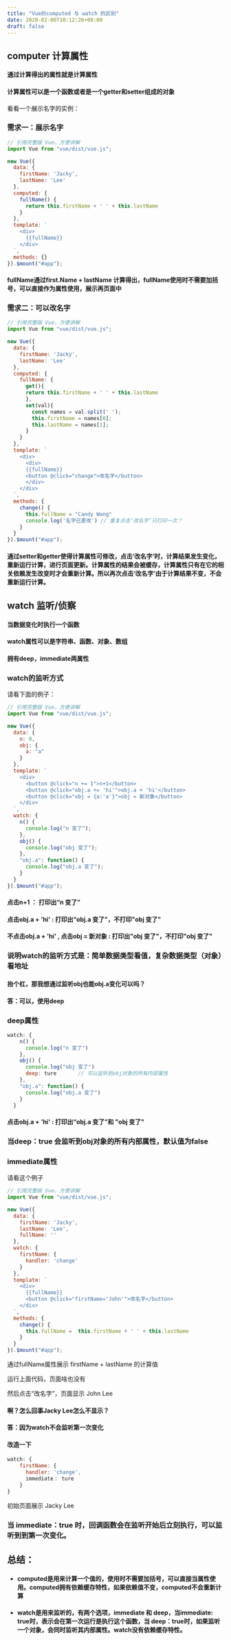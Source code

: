 ```yaml
---
title: "Vue的computed 与 watch 的区别"
date: 2020-02-06T10:12:26+08:00
draft: false
---
```

## computer 计算属性

#### 通过计算得出的属性就是计算属性

#### 计算属性可以是一个函数或者是一个getter和setter组成的对象

看看一个展示名字的实例：


### 需求一：展示名字

```javascript
// 引用完整版 Vue，方便讲解
import Vue from "vue/dist/vue.js";

new Vue({
  data: {
    firstName: 'Jacky',
    lastName: 'Lee'
  },
  computed: {
    fullName() {
      return this.firstName + ' ' + this.lastName      
    }
  },
  template: `
    <div>
      {{fullName}}
    </div>
  `,
  methods: {}
}).$mount("#app");
```

#### fullName通过first.Name + lastName 计算得出，fullName使用时不需要加括号，可以直接作为属性使用，展示再页面中

### 需求二：可以改名字

```javascript
// 引用完整版 Vue，方便讲解
import Vue from "vue/dist/vue.js";

new Vue({
  data: {
    firstName: 'Jacky',
    lastName: 'Lee'
  },
  computed: {
    fullName: {
      get(){
      return this.firstName + ' ' + this.lastName
      },
      set(val){
        const names = val.split(' ');
        this.firstName = names[0];
        this.lastName = names[1];
      }
    }
  },
  template: `
    <div>
      <div>
      {{fullName}}
      <button @click="change">改名字</button>
      </div>
    </div>
  `,
  methods: {
    change() {
      this.fullName = "Candy Wang"
      console.log('名字已更改') // 重复点击‘改名字’只打印一次？
    }
  }
}).$mount("#app");
```

#### 通过setter和getter使得计算属性可修改，点击‘改名字’时，计算结果发生变化，重新运行计算，进行页面更新。计算属性的结果会被缓存，计算属性只有在它的相关依赖发生改变时才会重新计算。所以再次点击‘改名字’由于计算结果不变，不会重新运行计算。

## watch 监听/侦察

#### 当数据变化时执行一个函数

#### watch属性可以是字符串、函数、对象、数组

#### 拥有deep，immediate两属性

### watch的监听方式

请看下面的例子：

```javascript
// 引用完整版 Vue，方便讲解
import Vue from "vue/dist/vue.js";

new Vue({
  data: {
    n: 0,
    obj: {
      a: "a"
    }
  },
  template: `
    <div>
      <button @click="n += 1">n+1</button>
      <button @click="obj.a += 'hi'">obj.a + 'hi'</button>
      <button @click="obj = {a:'a'}">obj = 新对象</button>
    </div>
  `,
  watch: {
    n() {
      console.log("n 变了");
    },
    obj() {
      console.log("obj 变了");
    },
    "obj.a": function() {
      console.log("obj.a 变了");
    }
  }
}).$mount("#app");
```

#### 点击n+1 ： 打印出“n 变了”

#### 点击obj.a + 'hi' : 打印出“obj.a 变了”，不打印"obj 变了"

#### 不点击obj.a + 'hi' , 点击obj = 新对象 : 打印出"obj 变了"，不打印"obj 变了"

### 说明watch的监听方式是：简单数据类型看值，复杂数据类型（对象）看地址

#### 抬个杠，那我想通过监听obj也能obj.a变化可以吗？

#### 答：可以，使用deep

### deep属性

```javascript
watch: {
    n() {
      console.log("n 变了")
    },
    obj() {
      console.log("obj 变了")
      deep: ture       // 可以监听到obj对象的所有内部属性
    },
    "obj.a": function() {
      console.log("obj.a 变了")
    }
  }
```

#### 点击obj.a + 'hi' : 打印出“obj.a 变了”和 "obj 变了"

### 当deep：true 会监听到obj对象的所有内部属性，默认值为false

### immediate属性

请看这个例子

```javascript
// 引用完整版 Vue，方便讲解
import Vue from "vue/dist/vue.js";

new Vue({
  data: {
    firstName: 'Jacky',
    lastName: 'Lee',
    fullName: ''
  },
  watch: {
    firstName: {
      handler: 'change'
    }
  },
  template: `
    <div>
      {{fullName}}
      <button @click="firstName='John'">改名字</button>
    </div>
  `,
  methods: {
    change() {
      this.fullName =  this.firstName + ' ' + this.lastName      
    }
  }
}).$mount("#app");
```

通过fullName属性展示 firstName + lastName 的计算值

运行上面代码，页面啥也没有

然后点击“改名字”，页面显示 John Lee

#### 啊？怎么回事Jacky Lee怎么不显示？

#### 答：因为watch不会监听第一次变化

#### 改造一下

```javascript
watch: {
    firstName: {
      handler: 'change',
      immediate： ture
    }
}
```

初始页面展示 Jacky Lee

### 当 immediate：true 时，回调函数会在监听开始后立刻执行，可以监听到到第一次变化。



## 总结：

* #### computed是用来计算一个值的，使用时不需要加括号，可以直接当属性使用。computed拥有依赖缓存特性，如果依赖值不变，computed不会重新计算


* #### watch是用来监听的，有两个选项，immediate 和 deep，当immediate: true时，表示会在第一次运行是执行这个函数，当 deep：true时，如果监听一个对象，会同时监听其内部属性。watch没有依赖缓存特性。
